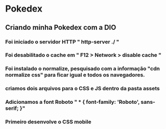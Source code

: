 # Pokedex
## Criando minha Pokedex com a DIO


### Foi iniciado o servidor HTTP " http-server ./ "

### Foi desabilitado o cache em " F12 > Network > disable cache "

### Foi instalado o normalize, pesquisado com a informação "cdn normalize css" para ficar igual e todos os navegadores.

### criamos dois arquivos para o CSS e JS dentro da pasta assets

### Adicionamos a font Roboto " * { font-family: 'Roboto', sans-serif; }"

### Primeiro desenvolve o CSS mobile